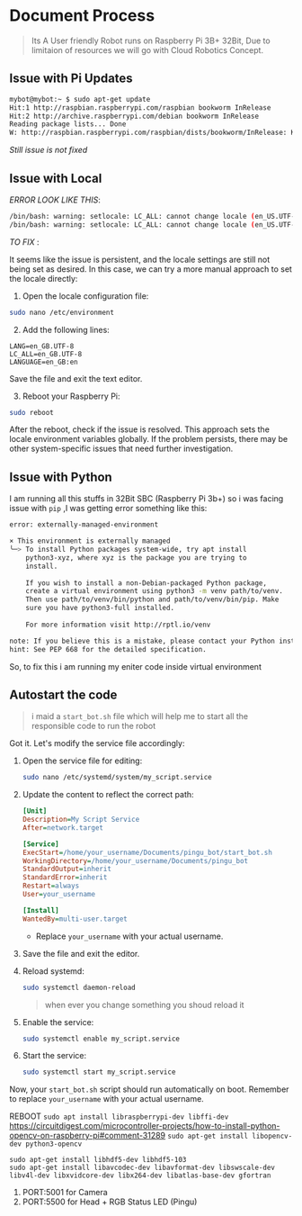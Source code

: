 # Document Process
> Its A User friendly Robot runs on Raspberry Pi 3B+ 32Bit, Due to limitaion of resources we will go with Cloud Robotics Concept.


## Issue with Pi Updates
```sh
mybot@mybot:~ $ sudo apt-get update
Hit:1 http://raspbian.raspberrypi.com/raspbian bookworm InRelease              
Hit:2 http://archive.raspberrypi.com/debian bookworm InRelease  
Reading package lists... Done                                   
W: http://raspbian.raspberrypi.com/raspbian/dists/bookworm/InRelease: Key is stored in legacy trusted.gpg keyring (/etc/apt/trusted.gpg), see the DEPRECATION section in apt-key(8) for details.
```
*Still issue is not fixed*

## Issue with Local 
_ERROR LOOK LIKE THIS_:

```sh
/bin/bash: warning: setlocale: LC_ALL: cannot change locale (en_US.UTF-8)
/bin/bash: warning: setlocale: LC_ALL: cannot change locale (en_US.UTF-8)
```

_TO FIX_ :

It seems like the issue is persistent, and the locale settings are still not being set as desired. In this case, we can try a more manual approach to set the locale directly:

1. Open the locale configuration file:

```bash
sudo nano /etc/environment
```

2. Add the following lines:

```plaintext
LANG=en_GB.UTF-8
LC_ALL=en_GB.UTF-8
LANGUAGE=en_GB:en
```

Save the file and exit the text editor.

3. Reboot your Raspberry Pi:

```bash
sudo reboot
```

After the reboot, check if the issue is resolved. This approach sets the locale environment variables globally. If the problem persists, there may be other system-specific issues that need further investigation.

## Issue with Python
I am running all this stuffs in 32Bit SBC (Raspberry Pi 3b+) so i was facing issue with ```pip``` ,I was getting error something like this:

```sh
error: externally-managed-environment

× This environment is externally managed
╰─> To install Python packages system-wide, try apt install
    python3-xyz, where xyz is the package you are trying to
    install.
    
    If you wish to install a non-Debian-packaged Python package,
    create a virtual environment using python3 -m venv path/to/venv.
    Then use path/to/venv/bin/python and path/to/venv/bin/pip. Make
    sure you have python3-full installed.
    
    For more information visit http://rptl.io/venv

note: If you believe this is a mistake, please contact your Python installation or OS distribution provider. You can override this, at the risk of breaking your Python installation or OS, by passing --break-system-packages.
hint: See PEP 668 for the detailed specification.
```

So, to fix this i am running my eniter code inside virtual environment

## Autostart the code
> i maid a ```start_bot.sh``` file which will help me to start all the responsible code to run the robot

Got it. Let's modify the service file accordingly:

1. Open the service file for editing:

    ```bash
    sudo nano /etc/systemd/system/my_script.service
    ```

2. Update the content to reflect the correct path:

    ```ini
    [Unit]
    Description=My Script Service
    After=network.target

    [Service]
    ExecStart=/home/your_username/Documents/pingu_bot/start_bot.sh
    WorkingDirectory=/home/your_username/Documents/pingu_bot
    StandardOutput=inherit
    StandardError=inherit
    Restart=always
    User=your_username

    [Install]
    WantedBy=multi-user.target
    ```

    - Replace `your_username` with your actual username.

3. Save the file and exit the editor.

4. Reload systemd:

    ```bash
    sudo systemctl daemon-reload
    ```
    > when ever you change something you shoud reload it

5. Enable the service:

    ```bash
    sudo systemctl enable my_script.service
    ```

6. Start the service:

    ```bash
    sudo systemctl start my_script.service
    ```

Now, your `start_bot.sh` script should run automatically on boot. Remember to replace `your_username` with your actual username.


REBOOT 
```sudo apt install libraspberrypi-dev libffi-dev```
https://circuitdigest.com/microcontroller-projects/how-to-install-python-opencv-on-raspberry-pi#comment-31289
```sudo apt-get install libopencv-dev python3-opencv```
```sudo apt-get install libjpeg-dev libtiff5-dev libjasper-dev libpng-dev libwebp-dev libopenexr-dev
sudo apt-get install libhdf5-dev libhdf5-103
sudo apt-get install libavcodec-dev libavformat-dev libswscale-dev libv4l-dev libxvidcore-dev libx264-dev libatlas-base-dev gfortran
```

1. PORT:5001 for Camera
2. PORT:5500 for Head + RGB Status LED (Pingu)